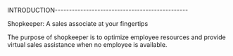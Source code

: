 INTRODUCTION-----------------------------------------------

Shopkeeper: A sales associate at your fingertips

The purpose of shopkeeper is to optimize employee
resources and provide virtual sales assistance when
no employee is available.
